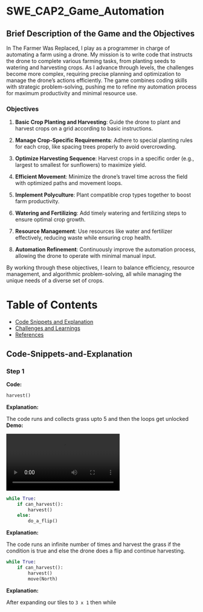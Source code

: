 # SWE_CAP2_Game_Automation

## **Brief Description of the Game and the Objectives**
In The Farmer Was Replaced, I play as a programmer in charge of automating a farm using a drone. My mission is to write code that instructs the drone to complete various farming tasks, from planting seeds to watering and harvesting crops. As I advance through levels, the challenges become more complex, requiring precise planning and optimization to manage the drone’s actions efficiently. The game combines coding skills with strategic problem-solving, pushing me to refine my automation process for maximum productivity and minimal resource use.

### Objectives

1. **Basic Crop Planting and Harvesting**: Guide the drone to plant and harvest crops on a grid according to basic instructions.

2. **Manage Crop-Specific Requirements**: Adhere to special planting rules for each crop, like spacing trees properly to avoid overcrowding.

3. **Optimize Harvesting Sequence**: Harvest crops in a specific order (e.g., largest to smallest for sunflowers) to maximize yield.

4. **Efficient Movement**: Minimize the drone’s travel time across the field with optimized paths and movement loops.

5. **Implement Polyculture**: Plant compatible crop types together to boost farm productivity.

6. **Watering and Fertilizing**: Add timely watering and fertilizing steps to ensure optimal crop growth.

7. **Resource Management**: Use resources like water and fertilizer effectively, reducing waste while ensuring crop health.

8. **Automation Refinement**: Continuously improve the automation process, allowing the drone to operate with minimal manual input. 

By working through these objectives, I learn to balance efficiency, resource management, and algorithmic problem-solving, all while managing the unique needs of a diverse set of crops.

# Table of Contents
- [Code Snippets and Explanation](###code-snippets-and-explanation)
- [Challenges and Learnings](#challenges-and-learnings)
- [References](#references)

 ## Code-Snippets-and-Explanation

### Step 1
**Code:**

```python
harvest()
```
**Explanation:**

The code runs and collects grass upto 5 and then the loops get unlocked
**Demo:**

![Step_1](./Game1.mp4)

```python
while True:
    if can_harvest():
        harvest()
    else:
        do_a_flip()
```
**Explanation:**

The code runs an infinite number of times and harvest the grass if the condition is true and else the drone does a flip and continue harvesting.

```python
while True:
    if can_harvest():
        harvest()
        move(North)
```
**Explanation:**

After expanding our tiles to `3 x 1` then while  

